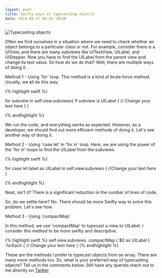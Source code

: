 ```yaml
---
layout: post
title: Swifty ways of typecasting objects
date: 2019-08-27 08:33 +0530
---
```


![Typecasting objects](/blog/assets/images/swiftbit04.png)

Often we find ourselves in a situation where we need to check whether an object belongs to a particular class or not. For example, consider there is a UIView, and there are many subviews like UITextView, UILabel, and UIStepper. Now you have to find the UILabel from the parent view and change its text value. So how do we do that? 
Well, there are multiple ways of doing it. 

Method 1 - Using 'for' loop.
This method is a kind of brute force method. Usually, we all do this way. 

{% highlight swift %}

for subview in self.view.subviews{
    if subview is UILabel {
       // Change your text here
    }
}

{% endhighlight %}


We run the code, and everything works as expected. However, as a developer, we should find out more efficient methods of doing it. Let's see another way of doing it. 

Method 2 - Using 'case let' in 'for in' loop.
Here, we are using the power of the 'for in' loops to find the UILabel from the subviews.

{% highlight swift %}

for case let label as UILabel in self.view.subviews {
	//Change your text here
}

{% endhighlight %}


Neat, isn't it? There is a significant reduction in the number of lines of code. 

So, do we settle here? No. There should be more Swifty way to solve this problem. Let's see how.

Method 3 - Using 'compactMap'

In this method, we use 'compactMap'  to typecast a view to UILabel. I consider this method to be more swifty and descriptive. 

{% highlight swift %}
self.view.subviews
  .compactMap { $0 as UILabel }
  .forEach { 
	// Change your text here
 }
{% endhighlight %}


These are the methods I prefer to typecast objects from an array. There are many more methods too. So, what is your preferred way of typecasting objects? Tell us in the comments below. Still have any queries reach out to me directly on [Twitter](https://twitter.com/rizwanasifahmed)



